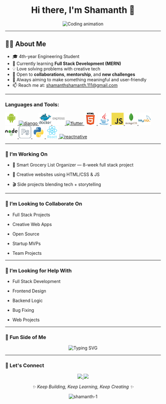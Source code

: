 # <h1 align="center">Hi there, I'm Shamanth 👋</h1>

<p align="center">
  <img src="https://media.giphy.com/media/qgQUggAC3Pfv687qPC/giphy.gif" width="300" alt="Coding animation">
</p>


---

## 👨‍💻 About Me

- 🎓 4th-year Engineering Student  
- 🌱 Currently learning **Full Stack Development (MERN)**   
- 💡 Love solving problems with creative tech  
- 🤝 Open to **collaborations**, **mentorship**, and **new challenges**  
- 🎯 Always aiming to make something meaningful and user-friendly  
- 📫 Reach me at: shamanthshamanth.111@gmail.com  

---

<h3 align="left">Languages and Tools:</h3>
<p align="left"> <a href="https://developer.android.com" target="_blank" rel="noreferrer"> <img src="https://raw.githubusercontent.com/devicons/devicon/master/icons/android/android-original-wordmark.svg" alt="android" width="40" height="40"/> </a> <a href="https://www.djangoproject.com/" target="_blank" rel="noreferrer"> <img src="https://cdn.worldvectorlogo.com/logos/django.svg" alt="django" width="40" height="40"/> </a> <a href="https://www.docker.com/" target="_blank" rel="noreferrer"> <img src="https://raw.githubusercontent.com/devicons/devicon/master/icons/docker/docker-original-wordmark.svg" alt="docker" width="40" height="40"/> </a> <a href="https://expressjs.com" target="_blank" rel="noreferrer"> <img src="https://raw.githubusercontent.com/devicons/devicon/master/icons/express/express-original-wordmark.svg" alt="express" width="40" height="40"/> </a> <a href="https://flutter.dev" target="_blank" rel="noreferrer"> <img src="https://www.vectorlogo.zone/logos/flutterio/flutterio-icon.svg" alt="flutter" width="40" height="40"/> </a> <a href="https://www.w3.org/html/" target="_blank" rel="noreferrer"> <img src="https://raw.githubusercontent.com/devicons/devicon/master/icons/html5/html5-original-wordmark.svg" alt="html5" width="40" height="40"/> </a> <a href="https://www.java.com" target="_blank" rel="noreferrer"> <img src="https://raw.githubusercontent.com/devicons/devicon/master/icons/java/java-original.svg" alt="java" width="40" height="40"/> </a> <a href="https://developer.mozilla.org/en-US/docs/Web/JavaScript" target="_blank" rel="noreferrer"> <img src="https://raw.githubusercontent.com/devicons/devicon/master/icons/javascript/javascript-original.svg" alt="javascript" width="40" height="40"/> </a> <a href="https://www.mongodb.com/" target="_blank" rel="noreferrer"> <img src="https://raw.githubusercontent.com/devicons/devicon/master/icons/mongodb/mongodb-original-wordmark.svg" alt="mongodb" width="40" height="40"/> </a> <a href="https://www.mysql.com/" target="_blank" rel="noreferrer"> <img src="https://raw.githubusercontent.com/devicons/devicon/master/icons/mysql/mysql-original-wordmark.svg" alt="mysql" width="40" height="40"/> </a> <a href="https://nodejs.org" target="_blank" rel="noreferrer"> <img src="https://raw.githubusercontent.com/devicons/devicon/master/icons/nodejs/nodejs-original-wordmark.svg" alt="nodejs" width="40" height="40"/> </a> <a href="https://www.photoshop.com/en" target="_blank" rel="noreferrer"> <img src="https://raw.githubusercontent.com/devicons/devicon/master/icons/photoshop/photoshop-line.svg" alt="photoshop" width="40" height="40"/> </a> <a href="https://www.python.org" target="_blank" rel="noreferrer"> <img src="https://raw.githubusercontent.com/devicons/devicon/master/icons/python/python-original.svg" alt="python" width="40" height="40"/> </a> <a href="https://reactjs.org/" target="_blank" rel="noreferrer"> <img src="https://raw.githubusercontent.com/devicons/devicon/master/icons/react/react-original-wordmark.svg" alt="react" width="40" height="40"/> </a> <a href="https://reactnative.dev/" target="_blank" rel="noreferrer"> <img src="https://reactnative.dev/img/header_logo.svg" alt="reactnative" width="40" height="40"/> </a> </p>

---

### 🚀 I’m Working On
- 🔧 Smart Grocery List Organizer — 8-week full stack project

- 🎨 Creative websites using HTML/CSS & JS

- 🎬 Side projects blending tech + storytelling

---

### 👯 I’m Looking to Collaborate On
- Full Stack Projects

- Creative Web Apps

- Open Source

- Startup MVPs

- Team Projects

---

### 🤝 I’m Looking for Help With
- Full Stack Development

- Frontend Design

- Backend Logic

- Bug Fixing

- Web Projects

---


### 📸 Fun Side of Me
<p align="center"> <img src="https://readme-typing-svg.demolab.com?font=Fira+Code&pause=1000&color=F7C13C&vCenter=true&width=435&lines=Code.+Edit.+Create.+Repeat.;Chasing+Pixel+Perfection...;Let's+build+something+cool!" alt="Typing SVG" /> </p>

---

### 🔗 Let's Connect
<p align="center"> <a href="https://www.linkedin.com/in/shamanth01/" target="_blank"> <img src="https://img.shields.io/badge/LinkedIn-blue?style=for-the-badge&logo=linkedin&logoColor=white" /> </a> 
  <a href="mailto:shamanthshamanth.111@gmail.com"> <img src="https://img.shields.io/badge/Gmail-red?style=for-the-badge&logo=gmail&logoColor=white" /> </a> </p> <p align="center"><i>✨ Keep Building, Keep Learning, Keep Creating ✨</i></p> 
  <p align="center">
       <img src="https://github-readme-streak-stats.herokuapp.com/?user=shamanth-1&" alt="shamanth-1" ></p>

